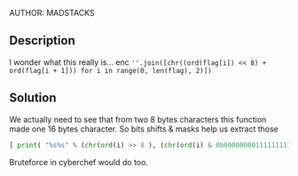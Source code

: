 AUTHOR: MADSTACKS

## Description
I wonder what this really is... enc `''.join([chr((ord(flag[i]) << 8) + ord(flag[i + 1])) for i in range(0, len(flag), 2)])`

## Solution

We actually need to see that from two 8 bytes characters this function made one 16 bytes character.
So bits shifts & masks help us extract those

```python
[ print( "%s%s" % (chr(ord(i) >> 8 ), (chr(ord(i) & 0b0000000011111111))), end='') for i in x ]
```

Bruteforce in cyberchef would do too.